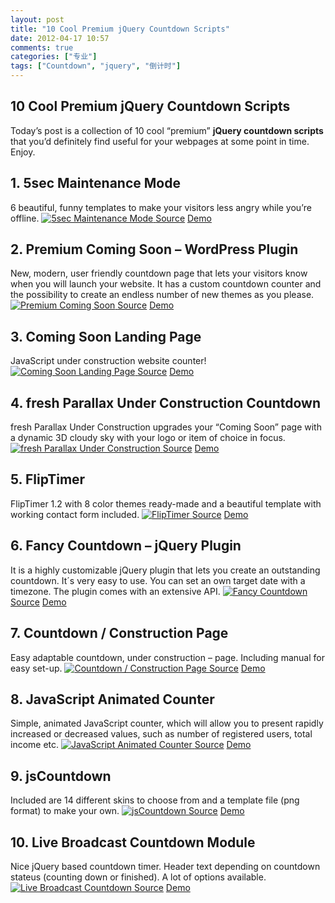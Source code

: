```yaml
---
layout: post
title: "10 Cool Premium jQuery Countdown Scripts"
date: 2012-04-17 10:57
comments: true
categories: ["专业"]
tags: ["Countdown", "jquery", "倒计时"]
---
```

## 10 Cool Premium jQuery Countdown Scripts
Today’s post is a collection of 10 cool “premium” <strong>jQuery countdown scripts</strong> that you’d definitely find useful for your webpages at some point in time. Enjoy.
<h2>1. 5sec Maintenance Mode</h2>
6 beautiful, funny templates to make your visitors less angry while you’re offline.

<a href="http://codecanyon.net/item/5sec-maintenance-mode/217881?ref=lvraa" rel="nofollow" target="_blank">
<img src="http://www.jquery4u.com/wp-content/uploads/2012/04/5sec-Maintenance-Mode.jpg" alt="5sec Maintenance Mode" />
</a>
<a href="http://codecanyon.net/item/5sec-maintenance-mode/217881?ref=lvraa" rel="nofollow" target="_blank">Source</a>
<a href="http://codecanyon.net/item/5sec-maintenance-mode/full_screen_preview/217881" rel="nofollow" target="_blank">Demo</a>
<h2>2. Premium Coming Soon – WordPress Plugin</h2>
New, modern, user friendly countdown page that lets your visitors know when you will launch your website. It has a custom countdown counter and the possibility to create an endless number of new themes as you please.

<a href="http://codecanyon.net/item/premium-coming-soon-wordpress-plugin/273445?ref=lvraa" rel="nofollow" target="_blank">
<img src="http://www.jquery4u.com/wp-content/uploads/2012/04/Premium-Coming-Soon.jpg" alt="Premium Coming Soon" />
</a>
<a href="http://codecanyon.net/item/premium-coming-soon-wordpress-plugin/273445?ref=lvraa" rel="nofollow" target="_blank">Source</a>
<a href="http://codecanyon.net/item/premium-coming-soon-wordpress-plugin/full_screen_preview/273445" rel="nofollow" target="_blank">Demo</a>
<h2>3. Coming Soon Landing Page</h2>
JavaScript under construction website counter!

<a href="http://codecanyon.net/item/coming-soon-landing-page/135441?ref=lvraa" rel="nofollow" target="_blank">
<img src="http://www.jquery4u.com/wp-content/uploads/2012/04/Coming-Soon-Landing-Page.jpg" alt="Coming Soon Landing Page" />
</a>
<a href="http://codecanyon.net/item/coming-soon-landing-page/135441?ref=lvraa" rel="nofollow" target="_blank">Source</a>
<a href="http://codecanyon.net/item/coming-soon-landing-page/full_screen_preview/135441" rel="nofollow" target="_blank">Demo</a>
<h2>4. fresh Parallax Under Construction Countdown</h2>
fresh Parallax Under Construction upgrades your “Coming Soon” page with a dynamic 3D cloudy sky with your logo or item of choice in focus.

<a href="http://codecanyon.net/item/fresh-parallax-under-construction-countdown/758105?ref=lvraa" rel="nofollow" target="_blank">
<img src="http://www.jquery4u.com/wp-content/uploads/2012/04/fresh-Parallax-Under-Construction-Countdown.jpg" alt="fresh Parallax Under Construction" />
</a>
<a href="http://codecanyon.net/item/fresh-parallax-under-construction-countdown/758105?ref=lvraa" rel="nofollow" target="_blank">Source</a>
<a href="http://www.version-four.com/choosr/index_frame.php?item=underconstruction" rel="nofollow" target="_blank">Demo</a>
<h2>5. FlipTimer</h2>
FlipTimer 1.2 with 8 color themes ready-made and a beautiful template with working contact form included.

<a href="http://codecanyon.net/item/fliptimer/106012?ref=lvraa" rel="nofollow" target="_blank">
<img src="http://www.jquery4u.com/wp-content/uploads/2012/04/FlipTimer.jpg" alt="FlipTimer" />
</a>
<a href="http://codecanyon.net/item/fliptimer/106012?ref=lvraa" rel="nofollow" target="_blank">Source</a>
<a href="http://codecanyon.net/theme_previews/106012-fliptimer" rel="nofollow" target="_blank">Demo</a>
<h2>6. Fancy Countdown – jQuery Plugin</h2>
It is a highly customizable jQuery plugin that lets you create an outstanding countdown. It´s very easy to use. You can set an own target date with a timezone. The plugin comes with an extensive API.

<a href="http://codecanyon.net/item/fancy-countdown-jquery-plugin/163489?ref=lvraa" rel="nofollow" target="_blank">
<img src="http://www.jquery4u.com/wp-content/uploads/2012/04/Fancy-Countdown.jpg" alt="Fancy Countdown" />
</a>
<a href="http://codecanyon.net/item/fancy-countdown-jquery-plugin/163489?ref=lvraa" rel="nofollow" target="_blank">Source</a>
<a href="http://codecanyon.net/item/fancy-countdown-jquery-plugin/full_screen_preview/163489" rel="nofollow" target="_blank">Demo</a>
<h2>7. Countdown / Construction Page</h2>
Easy adaptable countdown, under construction – page. Including manual for easy set-up.

<a href="http://codecanyon.net/item/countdown-construction-page/310456?ref=lvraa" rel="nofollow" target="_blank">
<img src="http://www.jquery4u.com/wp-content/uploads/2012/04/Countdown-Construction-page.jpg" alt="Countdown / Construction Page" />
</a>
<a href="http://codecanyon.net/item/countdown-construction-page/310456?ref=lvraa" rel="nofollow" target="_blank">Source</a>
<a href="http://codecanyon.net/item/countdown-construction-page/full_screen_preview/310456" rel="nofollow" target="_blank">Demo</a>
<h2>8. JavaScript Animated Counter</h2>
Simple, animated JavaScript counter, which will allow you to present rapidly increased or decreased values, such as number of registered users, total income etc.

<a href="http://codecanyon.net/item/javascript-animated-counter/233648?ref=lvraa" rel="nofollow" target="_blank">
<img src="http://www.jquery4u.com/wp-content/uploads/2012/04/JavaScript-Animated-Counter.jpg" alt="JavaScript Animated Counter" />
</a>
<a href="http://codecanyon.net/item/javascript-animated-counter/233648?ref=lvraa" rel="nofollow" target="_blank">Source</a>
<a href="http://codecanyon.net/item/javascript-animated-counter/full_screen_preview/233648" rel="nofollow" target="_blank">Demo</a>
<h2>9. jsCountdown</h2>
Included are 14 different skins to choose from and a template file (png format) to make your own.

<a href="http://codecanyon.net/item/jscountdown/91064?ref=lvraa" rel="nofollow" target="_blank">
<img src="http://www.jquery4u.com/wp-content/uploads/2012/04/jsCountdown.jpg" alt="jsCountdown" />
</a>
<a href="http://codecanyon.net/item/jscountdown/91064?ref=lvraa" rel="nofollow" target="_blank">Source</a>
<a href="http://codecanyon.net/item/jscountdown/full_screen_preview/91064" rel="nofollow" target="_blank">Demo</a>
<h2>10. Live Broadcast Countdown Module</h2>
Nice jQuery based countdown timer. Header text depending on countdown stateus (counting down or finished). A lot of options available.

<a href="http://codecanyon.net/item/live-brodcast-countdown-module/1207265?ref=lvraa" rel="nofollow" target="_blank">
<img src="http://www.jquery4u.com/wp-content/uploads/2012/04/Live-Broadcast-Countdown-Module.jpg" alt="Live Broadcast Countdown" />
</a>
<a href="http://codecanyon.net/item/live-brodcast-countdown-module/1207265?ref=lvraa" rel="nofollow" target="_blank">Source</a>
<a href="http://codecanyon.net/item/live-brodcast-countdown-module/full_screen_preview/1207265" rel="nofollow" target="_blank">Demo</a>
